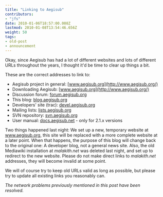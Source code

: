 ```yaml
---
title: "Linking to Aegisub"
contributors:
- "jfs"
date: 2010-01-06T18:57:00.008Z
lastmod: 2010-01-08T13:54:46.656Z
weight: 50
tags:
- old-post
- announcement
---
```

Okay, since Aegisub has had a lot of different websites and lots of different URLs throughout the years, I thought it'd be time to clear up things a bit.

These are the correct addresses to link to:
* Aegisub project in general: [www.aegisub.org](http://www.aegisub.org/)
* Downloading Aegisub: [www.aegisub.org](http://www.aegisub.org/)
* Discussion forum: [forum.aegisub.org](http://forum.aegisub.org/)
* This blog: [blog.aegisub.org](http://blog.aegisub.org/)
* Developers' site (trac): [devel.aegisub.org](http://devel.aegisub.org/)
* Mailing lists: [lists.aegisub.org](http://lists.aegisub.org/)
* SVN repository: [svn.aegisub.org](http://svn.aegisub.org/)
* User manual: [docs.aegisub.net](http://docs.aegisub.net/) - only for 2.1.x versions

Two things happened last night: We set up a new, temporary website at www.aegisub.org, this site will be replaced with a more complete website at a later point. When that happens, the purpose of this blog will change back to the original one: A developer blog, not a general news site.
Also, the old Mediawiki installation at *malakith.net* was deleted last night, and set up to redirect to the new website. Please do not make direct links to *malakith.net* addresses, they will become invalid at some point.

We will of course try to keep old URLs valid as long as possible, but please try to update all existing links you reasonably can.

*The network problems previously mentioned in this post have been resolved.*
